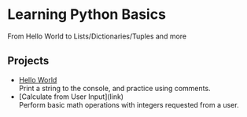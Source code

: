 # Learning Python Basics
From Hello World to Lists/Dictionaries/Tuples and more

<h2>Projects</h2>
<ul>
<li> <a href=https://github.com/ChrisV-8/LearningPythonBasics/blob/main/HelloWorld.py>Hello World</a> </li>
Print a string to the console, and practice using comments.</li>
<li> [Calculate from User Input](link) </li>
Perform basic math operations with integers requested from a user. </li>

